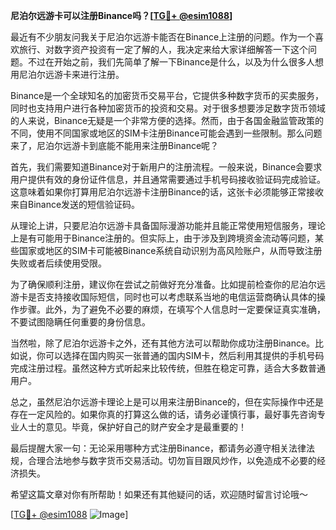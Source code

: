 **尼泊尔远游卡可以注册Binance吗？[[TG💪+ @esim1088](https://t.me/s/esim1088)]**

最近有不少朋友问我关于尼泊尔远游卡能否在Binance上注册的问题。作为一个喜欢旅行、对数字资产投资有一定了解的人，我决定来给大家详细解答一下这个问题。不过在开始之前，我们先简单了解一下Binance是什么，以及为什么很多人想用尼泊尔远游卡来进行注册。

Binance是一个全球知名的加密货币交易平台，它提供多种数字货币的买卖服务，同时也支持用户进行各种加密货币的投资和交易。对于很多想要涉足数字货币领域的人来说，Binance无疑是一个非常方便的选择。然而，由于各国金融监管政策的不同，使用不同国家或地区的SIM卡注册Binance可能会遇到一些限制。那么问题来了，尼泊尔远游卡到底能不能用来注册Binance呢？

首先，我们需要知道Binance对于新用户的注册流程。一般来说，Binance会要求用户提供有效的身份证件信息，并且通常需要通过手机号码接收验证码完成验证。这意味着如果你打算用尼泊尔远游卡注册Binance的话，这张卡必须能够正常接收来自Binance发送的短信验证码。

从理论上讲，只要尼泊尔远游卡具备国际漫游功能并且能正常使用短信服务，理论上是有可能用于Binance注册的。但实际上，由于涉及到跨境资金流动等问题，某些国家或地区的SIM卡可能被Binance系统自动识别为高风险账户，从而导致注册失败或者后续使用受限。

为了确保顺利注册，建议你在尝试之前做好充分准备。比如提前检查你的尼泊尔远游卡是否支持接收国际短信，同时也可以考虑联系当地的电信运营商确认具体的操作步骤。此外，为了避免不必要的麻烦，在填写个人信息时一定要保证真实准确，不要试图隐瞒任何重要的身份信息。

当然啦，除了尼泊尔远游卡之外，还有其他方法可以帮助你成功注册Binance。比如说，你可以选择在国内购买一张普通的国内SIM卡，然后利用其提供的手机号码完成注册过程。虽然这种方式听起来比较传统，但胜在稳定可靠，适合大多数普通用户。

总之，虽然尼泊尔远游卡理论上是可以用来注册Binance的，但在实际操作中还是存在一定风险的。如果你真的打算这么做的话，请务必谨慎行事，最好事先咨询专业人士的意见。毕竟，保护好自己的财产安全才是最重要的！

最后提醒大家一句：无论采用哪种方式注册Binance，都请务必遵守相关法律法规，合理合法地参与数字货币交易活动。切勿盲目跟风炒作，以免造成不必要的经济损失。

希望这篇文章对你有所帮助！如果还有其他疑问的话，欢迎随时留言讨论哦～ 

[[TG💪+ @esim1088](https://t.me/s/esim1088) ![Image](https://i.postimg.cc/4NQfJmqS/Snipaste-2025-05-13-00-14-12.png)]